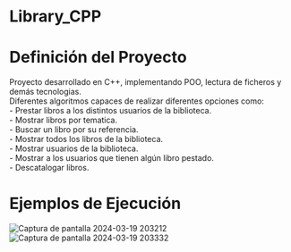 # Library_CPP
<h1>Definición del Proyecto</h1>
Proyecto desarrollado en C++, implementando POO, lectura de ficheros y demás tecnologias.<br>
Diferentes algoritmos capaces de realizar diferentes opciones como:<br>
- Prestar libros a los distintos usuarios de la biblioteca.<br>
- Mostrar libros por tematica.<br>
- Buscar un libro por su referencia.<br>
- Mostrar todos los libros de la biblioteca.<br>
- Mostrar usuarios de la biblioteca.<br>
- Mostrar a los usuarios que tienen algún libro pestado.<br>
- Descatalogar libros.<br>
<h1>Ejemplos de Ejecución</h1>

![Captura de pantalla 2024-03-19 203212](https://github.com/sorgazb/Library_CPP/assets/150727714/90d2e24d-40c2-49ac-be6a-d548fe0ed181)<BR>
![Captura de pantalla 2024-03-19 203332](https://github.com/sorgazb/Library_CPP/assets/150727714/dfa7e133-9106-4be8-af43-fed3a7d1aa31)
